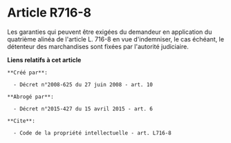 # Article R716-8

Les garanties qui peuvent être exigées du demandeur en application du quatrième alinéa de l'article L. 716-8 en vue
d'indemniser, le cas échéant, le détenteur des marchandises sont fixées par l'autorité judiciaire.

**Liens relatifs à cet article**

	**Créé par**:

	  - Décret n°2008-625 du 27 juin 2008 - art. 10

	**Abrogé par**:

	  - Décret n°2015-427 du 15 avril 2015 - art. 6

	**Cite**:

	  - Code de la propriété intellectuelle - art. L716-8
